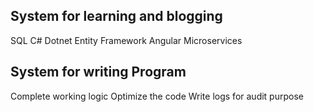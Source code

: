System for learning and blogging
-----------------
SQL
C#
Dotnet
Entity Framework
Angular
Microservices

System for writing Program
-----------------
Complete working logic
Optimize the code
Write logs for audit purpose
